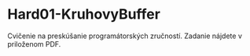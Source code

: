 # Hard01-KruhovyBuffer
Cvičenie na preskúšanie programátorských zručností. Zadanie nájdete v priloženom PDF.
